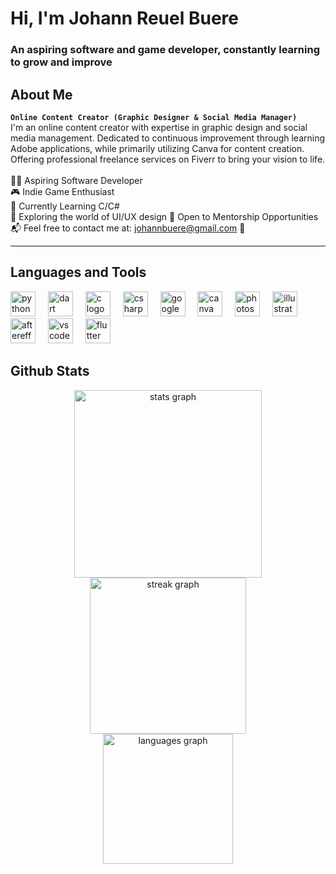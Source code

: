 <h1 align="left">Hi, I'm Johann Reuel Buere</h1>

<h3 align="left">An aspiring software and game developer, constantly learning to grow and improve</h3>

## About Me
**`Online Content Creator (Graphic Designer & Social Media Manager)`**<br>
I'm an online content creator with expertise in graphic design and social media management. Dedicated to continuous improvement through learning Adobe applications, while primarily utilizing Canva for content creation. Offering professional freelance services on Fiverr to bring your vision to life.<br><br>
👨‍💻 Aspiring Software Developer<br>
🎮 Indie Game Enthusiast<br>
🌱 Currently Learning C/C#<br>
🎨 Exploring the world of UI/UX design
👥 Open to Mentorship Opportunities<br>
📬 Feel free to contact me at: johannbuere@gmail.com 📧<be>

---

## Languages and Tools</h1> 
<div align="left">
  <img src="https://cdn.jsdelivr.net/gh/devicons/devicon/icons/python/python-plain-wordmark.svg" height="40" alt="python logo"  />
  <img width="12" />
  <img src="https://cdn.jsdelivr.net/gh/devicons/devicon/icons/dart/dart-plain-wordmark.svg" height="40" alt="dart logo"  />
  <img width="12" />
  <img src="https://cdn.jsdelivr.net/gh/devicons/devicon/icons/c/c-original.svg" height="40" alt="c logo"  />
  <img width="12" />
  <img src="https://cdn.jsdelivr.net/gh/devicons/devicon/icons/csharp/csharp-original.svg" height="40" alt="csharp logo"  />
  <img width="12" />
  <img src="https://cdn.jsdelivr.net/gh/devicons/devicon/icons/google/google-original-wordmark.svg" height="40" alt="google logo"  />
  <img width="12" />
  <img src="https://cdn.jsdelivr.net/gh/devicons/devicon/icons/canva/canva-original.svg" height="40" alt="canva logo"  />
  <img width="12" />
  <img src="https://cdn.jsdelivr.net/gh/devicons/devicon/icons/photoshop/photoshop-line.svg" height="40" alt="photoshop logo"  />
  <img width="12" />
  <img src="https://cdn.jsdelivr.net/gh/devicons/devicon/icons/illustrator/illustrator-line.svg" height="40" alt="illustrator logo"  />
  <img width="12" />
  <img src="https://cdn.jsdelivr.net/gh/devicons/devicon/icons/aftereffects/aftereffects-original.svg" height="40" alt="aftereffects logo"  />
  <img width="12" />
  <img src="https://cdn.jsdelivr.net/gh/devicons/devicon/icons/vscode/vscode-original.svg" height="40" alt="vscode logo"  />
  <img width="12" />
  <img src="https://cdn.jsdelivr.net/gh/devicons/devicon/icons/flutter/flutter-original.svg" height="40" alt="flutter logo"  />
</div>

## Github Stats
<div align="center">
  <img src="https://github-readme-stats.vercel.app/api?username=johannbuere&hide_title=false&hide_rank=false&show_icons=true&include_all_commits=true&count_private=true&disable_animations=false&theme=prussian&locale=en&hide_border=true&order=1" height="300" alt="stats graph"  /><br>
  <img src="https://streak-stats.demolab.com?user=johannbuere&locale=en&mode=weekly&theme=prussian&hide_border=true&border_radius=5&order=3" height="250" alt="streak graph"  /><br>
  <img src="https://github-readme-stats.vercel.app/api/top-langs?username=johannbuere&locale=en&hide_title=false&layout=compact&card_width=320&langs_count=5&theme=prussian&hide_border=true&order=2" height="208" alt="languages graph"  /><br>
</div>

###


